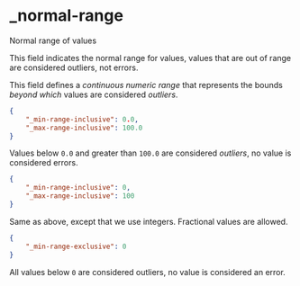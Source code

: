 # _normal-range

Normal range of values

This field indicates the normal range for values, values that are out of range are considered outliers, not errors.

This field defines a *continuous numeric range* that represents the bounds *beyond which* values are considered *outliers*.

```json
{
  	"_min-range-inclusive": 0.0,
  	"_max-range-inclusive": 100.0
}
```

Values below `0.0` and greater than `100.0` are considered *outliers*, no value is considered errors.

```json
{
  	"_min-range-inclusive": 0,
  	"_max-range-inclusive": 100
}
```

Same as above, except that we use integers. Fractional values are allowed.

```json
{
  	"_min-range-exclusive": 0
}
```

All values below `0` are considered outliers, no value is considered an error.